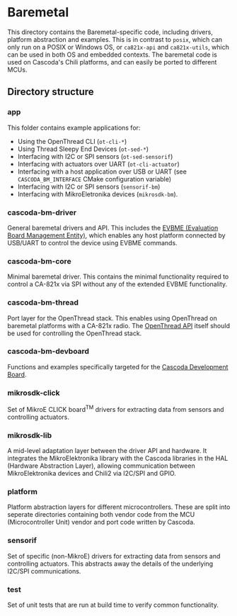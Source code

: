 # Baremetal

This directory contains the Baremetal-specific code, including drivers, platform abstraction and examples. This is in contrast to `posix`, which can only run on a POSIX or Windows OS, or `ca821x-api` and `ca821x-utils`, which can be used in both OS and embedded contexts. The baremetal code is used on Cascoda's Chili platforms, and can easily be ported to different MCUs.

## Directory structure

### app

This folder contains example applications for:
- Using the OpenThread CLI (`ot-cli-*`)
- Using Thread Sleepy End Devices (`ot-sed-*`)
- Interfacing with I2C or SPI sensors (`ot-sed-sensorif`)
- Interfacing with actuators over UART (`ot-cli-actuator`) 
- Interfacing with a host application over USB or UART (see `CASCODA_BM_INTERFACE` CMake configuration variable)
- Interfacing with I2C or SPI sensors (`sensorif-bm`)
- Interfacing with MikroEletronika devices (`mikrosdk-bm`).

### cascoda-bm-driver

General baremetal drivers and API. This includes the [EVBME (Evaluation Board Management Entity)](../docs/reference/evbme.md), which enables any host platform connected by USB/UART to control the device using EVBME commands.

### cascoda-bm-core

Minimal baremetal driver. This contains the minimal functionality required to control a CA-821x via SPI without any of the extended EVBME functionality.

### cascoda-bm-thread

Port layer for the OpenThread stack. This enables using OpenThread on baremetal platforms with a CA-821x radio. The [OpenThread API](https://openthread.io/reference) itself should be used for controlling the OpenThread stack.

### cascoda-bm-devboard

Functions and examples specifically targeted for the [Cascoda Development Board](../docs/how-to/howto-devboard.md).

### mikrosdk-click

Set of MikroE CLICK board<sup>TM</sup> drivers for extracting data from sensors and controlling actuators.

### mikrosdk-lib

A mid-level adaptation layer between the driver API and hardware. It integrates the MikroElektronika library with the Cascoda libraries in the HAL (Hardware Abstraction Layer), allowing communication between MikroElektronika devices and Chili2 via I2C/SPI and GPIO.

### platform

Platform abstraction layers for different microcontrollers. These are split into seperate directories containing both vendor code from the MCU (Microcontroller Unit) vendor and port code written by Cascoda.

### sensorif

Set of specific (non-MikroE) drivers for extracting data from sensors and controlling actuators. This abstracts away the details of the underlying I2C/SPI communications.

### test

Set of unit tests that are run at build time to verify common functionality.
